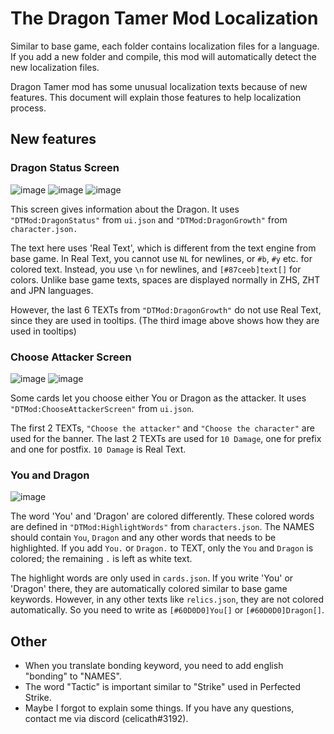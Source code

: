 # The Dragon Tamer Mod Localization

Similar to base game, each folder contains localization files for a language.
If you add a new folder and compile, this mod will automatically detect the new localization files.

Dragon Tamer mod has some unusual localization texts because of new features.
This document will explain those features to help localization process.

## New features

### Dragon Status Screen

![image](https://user-images.githubusercontent.com/1008668/94883043-97088e00-04a4-11eb-9f6b-eca836ea4cb7.png)
![image](https://user-images.githubusercontent.com/1008668/94883048-996ae800-04a4-11eb-9b18-707d5e31519a.png)
![image](https://user-images.githubusercontent.com/1008668/94883340-62490680-04a5-11eb-91eb-329157777dd6.png)

This screen gives information about the Dragon. It uses `"DTMod:DragonStatus"` from `ui.json` and `"DTMod:DragonGrowth"`
from `character.json.`

The text here uses 'Real Text', which is different from the text engine from base game. In Real Text, you cannot use
`NL` for newlines, or `#b`, `#y` etc. for colored text. Instead, you use `\n` for newlines, and `[#87ceeb]text[]` for
colors. Unlike base game texts, spaces are displayed normally in ZHS, ZHT and JPN languages.

However, the last 6 TEXTs from `"DTMod:DragonGrowth"` do not use Real Text, since they are used in tooltips. (The third
image above shows how they are used in tooltips)

### Choose Attacker Screen

![image](https://user-images.githubusercontent.com/1008668/94883270-33329500-04a5-11eb-9028-97de4b4a822d.png)
![image](https://user-images.githubusercontent.com/1008668/94883273-3594ef00-04a5-11eb-98db-ed51af28ecd6.png)

Some cards let you choose either You or Dragon as the attacker. It uses `"DTMod:ChooseAttackerScreen"` from `ui.json`.

The first 2 TEXTs, `"Choose the attacker"` and `"Choose the character"` are used for the banner. The last 2 TEXTs are
used for `10 Damage`, one for prefix and one for postfix. `10 Damage` is Real Text.

### You and Dragon

![image](https://user-images.githubusercontent.com/1008668/94883693-442fd600-04a6-11eb-8cc3-8a5fbe59de15.png)

The word 'You' and 'Dragon' are colored differently. These colored words are defined in `"DTMod:HighlightWords"` from
`characters.json`. The NAMES should contain `You`, `Dragon` and any other words that needs to be highlighted. If you
add `You.` or `Dragon.` to TEXT, only the `You` and `Dragon` is colored; the remaining `.` is left as white text.

The highlight words are only used in `cards.json`. If you write 'You' or 'Dragon' there, they are automatically
colored similar to base game keywords. However, in any other texts like `relics.json`, they are not colored
automatically. So you need to write as `[#60D0D0]You[]` or `[#60D0D0]Dragon[]`.

## Other

- When you translate bonding keyword, you need to add english "bonding" to "NAMES".
- The word "Tactic" is important similar to "Strike" used in Perfected Strike.
- Maybe I forgot to explain some things. If you have any questions, contact me via discord (celicath#3192).
